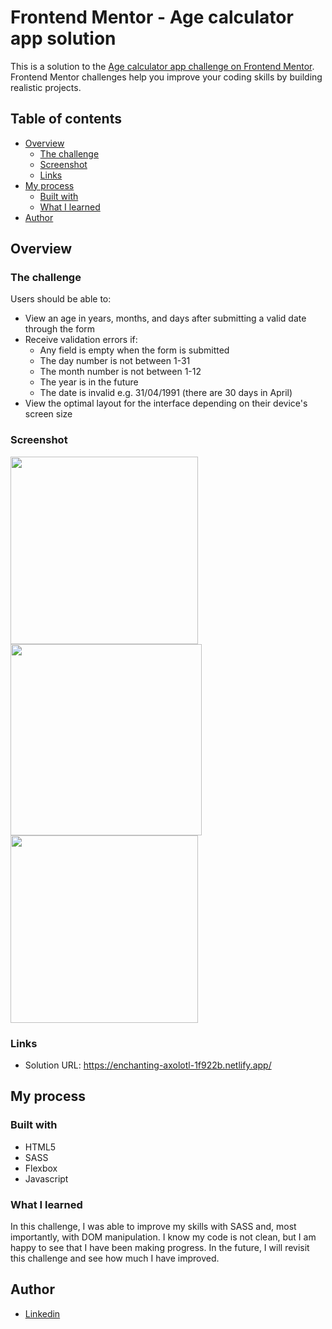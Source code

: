 # Frontend Mentor - Age calculator app solution

This is a solution to the [Age calculator app challenge on Frontend Mentor](https://www.frontendmentor.io/challenges/age-calculator-app-dF9DFFpj-Q). Frontend Mentor challenges help you improve your coding skills by building realistic projects. 

## Table of contents

- [Overview](#overview)
  - [The challenge](#the-challenge)
  - [Screenshot](#screenshot)
  - [Links](#links)
- [My process](#my-process)
  - [Built with](#built-with)
  - [What I learned](#what-i-learned)
- [Author](#author)

## Overview

### The challenge

Users should be able to:

- View an age in years, months, and days after submitting a valid date through the form
- Receive validation errors if:
  - Any field is empty when the form is submitted
  - The day number is not between 1-31
  - The month number is not between 1-12
  - The year is in the future
  - The date is invalid e.g. 31/04/1991 (there are 30 days in April)
- View the optimal layout for the interface depending on their device's screen size

### Screenshot

<img src="https://github.com/Glayds0N/tela-login-netflix/assets/95971025/b66b4091-1fcf-411f-adac-73aac0fad518" width="300px"/>
<img src="https://github.com/Glayds0N/tela-login-netflix/assets/95971025/1518c288-71e5-4cbe-95c8-723b79f5bcf3" width="306px"/>
<img src="https://github.com/Glayds0N/tela-login-netflix/assets/95971025/443dc53b-751a-4d12-8071-dc9fa303a0d7" width="300px"/>

### Links

- Solution URL: https://enchanting-axolotl-1f922b.netlify.app/

## My process

### Built with

- HTML5
- SASS
- Flexbox
- Javascript


### What I learned

In this challenge, I was able to improve my skills with SASS and, most importantly, with DOM manipulation. I know my code is not clean, but I am happy to see that I have been making progress. In the future, I will revisit this challenge and see how much I have improved.


## Author
- [Linkedin](https://www.linkedin.com/in/glaydsoncatrinck/)
